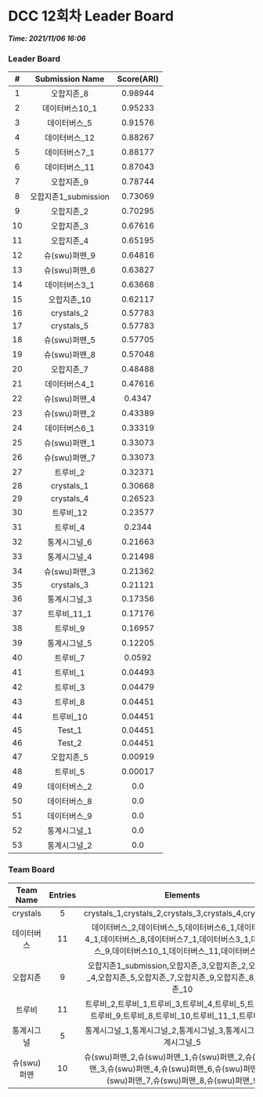 # DCC 12회차 Leader Board
***Time: 2021/11/06 16:06***

### Leader Board

|#|Submission Name|Score(ARI)|
|:---:|:---:|:---:|
|1|오합지존_8|0.98944|
|2|데이터버스10_1|0.95233|
|3|데이터버스_5|0.91576|
|4|데이터버스_12|0.88267|
|5|데이터버스7_1|0.88177|
|6|데이터버스_11|0.87043|
|7|오합지존_9|0.78744|
|8|오합지존1_submission|0.73069|
|9|오합지존_2|0.70295|
|10|오합지존_3|0.67616|
|11|오합지존_4|0.65195|
|12|슈(swu)퍼맨_9|0.64816|
|13|슈(swu)퍼맨_6|0.63827|
|14|데이터버스3_1|0.63668|
|15|오합지존_10|0.62117|
|16|crystals_2|0.57783|
|17|crystals_5|0.57783|
|18|슈(swu)퍼맨_5|0.57705|
|19|슈(swu)퍼맨_8|0.57048|
|20|오합지존_7|0.48488|
|21|데이터버스4_1|0.47616|
|22|슈(swu)퍼맨_4|0.4347|
|23|슈(swu)퍼맨_2|0.43389|
|24|데이터버스6_1|0.33319|
|25|슈(swu)퍼맨_1|0.33073|
|26|슈(swu)퍼맨_7|0.33073|
|27|트루비_2|0.32371|
|28|crystals_1|0.30668|
|29|crystals_4|0.26523|
|30|트루비_12|0.23577|
|31|트루비_4|0.2344|
|32|통계시그널_6|0.21663|
|33|통계시그널_4|0.21498|
|34|슈(swu)퍼맨_3|0.21362|
|35|crystals_3|0.21121|
|36|통계시그널_3|0.17356|
|37|트루비_11_1|0.17176|
|38|트루비_9|0.16957|
|39|통계시그널_5|0.12205|
|40|트루비_7|0.0592|
|41|트루비_1|0.04493|
|42|트루비_3|0.04479|
|43|트루비_8|0.04451|
|44|트루비_10|0.04451|
|45|Test_1|0.04451|
|46|Test_2|0.04451|
|47|오합지존_5|0.00919|
|48|트루비_5|0.00017|
|49|데이터버스_2|0.0|
|50|데이터버스_8|0.0|
|51|데이터버스_9|0.0|
|52|통계시그널_1|0.0|
|53|통계시그널_2|0.0|

### Team Board

|Team Name|Entries|Elements|
|:---:|:---:|:---:|
|crystals|5|crystals_1,crystals_2,crystals_3,crystals_4,crystals_5|
|데이터버스|11|데이터버스_2,데이터버스_5,데이터버스6_1,데이터버스4_1,데이터버스_8,데이터버스7_1,데이터버스3_1,데이터버스_9,데이터버스10_1,데이터버스_11,데이터버스_12|
|오합지존|9|오합지존1_submission,오합지존_3,오합지존_2,오합지존_4,오합지존_5,오합지존_7,오합지존_9,오합지존_8,오합지존_10|
|트루비|11|트루비_2,트루비_1,트루비_3,트루비_4,트루비_5,트루비_7,트루비_9,트루비_8,트루비_10,트루비_11_1,트루비_12|
|통계시그널|5|통계시그널_1,통계시그널_2,통계시그널_3,통계시그널_4,통계시그널_5|
|슈(swu)퍼맨|10|슈(swu)퍼맨_2,슈(swu)퍼맨_1,슈(swu)퍼맨_2,슈(swu)퍼맨_3,슈(swu)퍼맨_4,슈(swu)퍼맨_6,슈(swu)퍼맨_5,슈(swu)퍼맨_7,슈(swu)퍼맨_8,슈(swu)퍼맨_9|

